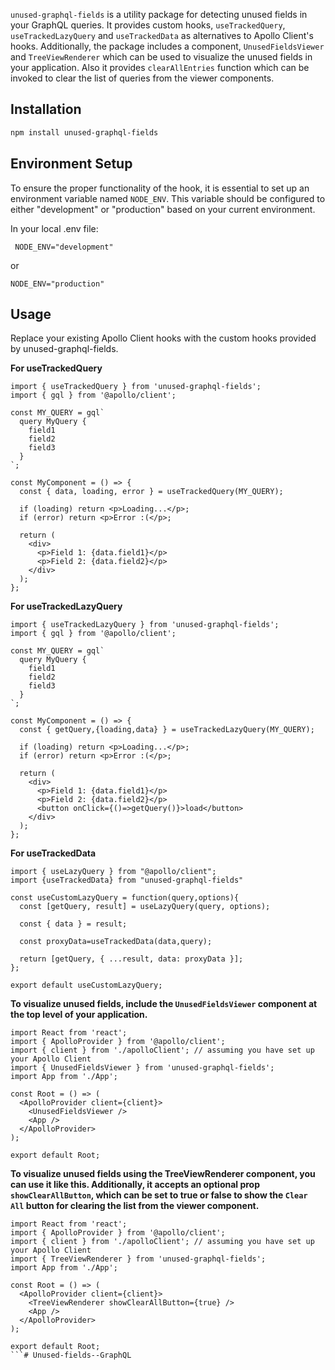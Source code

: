 
`unused-graphql-fields` is a utility package for detecting unused fields in your GraphQL queries. It provides custom hooks, `useTrackedQuery`, `useTrackedLazyQuery` and `useTrackedData` as alternatives to Apollo Client's hooks. Additionally, the package includes a component, `UnusedFieldsViewer` and `TreeViewRenderer` which can be used to visualize the unused fields in your application. Also it provides `clearAllEntries` function which can be invoked to clear the list of queries from the viewer components.

## Installation

```sh
npm install unused-graphql-fields
```
## Environment Setup
To ensure the proper functionality of the hook, it is essential to set up an environment variable named `NODE_ENV`. This variable should be configured to either "development" or "production" based on your current environment.

In your local .env file:
```
 NODE_ENV="development"
```
or
```
NODE_ENV="production"
```

## Usage
Replace your existing Apollo Client hooks with the custom hooks provided by unused-graphql-fields.

**For useTrackedQuery**
```
import { useTrackedQuery } from 'unused-graphql-fields';
import { gql } from '@apollo/client';

const MY_QUERY = gql`
  query MyQuery {
    field1
    field2
    field3
  }
`;

const MyComponent = () => {
  const { data, loading, error } = useTrackedQuery(MY_QUERY);

  if (loading) return <p>Loading...</p>;
  if (error) return <p>Error :(</p>;

  return (
    <div>
      <p>Field 1: {data.field1}</p>
      <p>Field 2: {data.field2}</p>
    </div>
  );
};
```
**For useTrackedLazyQuery**
```
import { useTrackedLazyQuery } from 'unused-graphql-fields';
import { gql } from '@apollo/client';

const MY_QUERY = gql`
  query MyQuery {
    field1
    field2
    field3
  }
`;

const MyComponent = () => {
  const { getQuery,{loading,data} } = useTrackedLazyQuery(MY_QUERY);

  if (loading) return <p>Loading...</p>;
  if (error) return <p>Error :(</p>;

  return (
    <div>
      <p>Field 1: {data.field1}</p>
      <p>Field 2: {data.field2}</p>
      <button onClick={()=>getQuery()}>load</button>
    </div>
  );
};
```
**For useTrackedData** 
```
import { useLazyQuery } from "@apollo/client";
import {useTrackedData} from "unused-graphql-fields"

const useCustomLazyQuery = function(query,options){
  const [getQuery, result] = useLazyQuery(query, options);

  const { data } = result;

  const proxyData=useTrackedData(data,query);

  return [getQuery, { ...result, data: proxyData }];
};

export default useCustomLazyQuery;

```

**To visualize unused fields, include the `UnusedFieldsViewer` component at the top level of your application.**
```
import React from 'react';
import { ApolloProvider } from '@apollo/client';
import { client } from './apolloClient'; // assuming you have set up your Apollo Client
import { UnusedFieldsViewer } from 'unused-graphql-fields';
import App from './App';

const Root = () => (
  <ApolloProvider client={client}>
    <UnusedFieldsViewer />
    <App />
  </ApolloProvider>
);

export default Root;
```
**To visualize unused fields using the TreeViewRenderer component, you can use it like this. Additionally, it accepts an optional prop `showClearAllButton`, which can be set to true or false to show the `Clear All` button for clearing the list from the viewer component.**

```
import React from 'react';
import { ApolloProvider } from '@apollo/client';
import { client } from './apolloClient'; // assuming you have set up your Apollo Client
import { TreeViewRenderer } from 'unused-graphql-fields';
import App from './App';

const Root = () => (
  <ApolloProvider client={client}>
    <TreeViewRenderer showClearAllButton={true} />
    <App />
  </ApolloProvider>
);

export default Root;
```# Unused-fields--GraphQL
